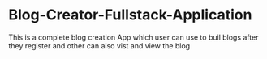 # Blog-Creator-Fullstack-Application
This is a complete blog creation App which user can use to buil blogs after they register and other can also vist and view the blog
